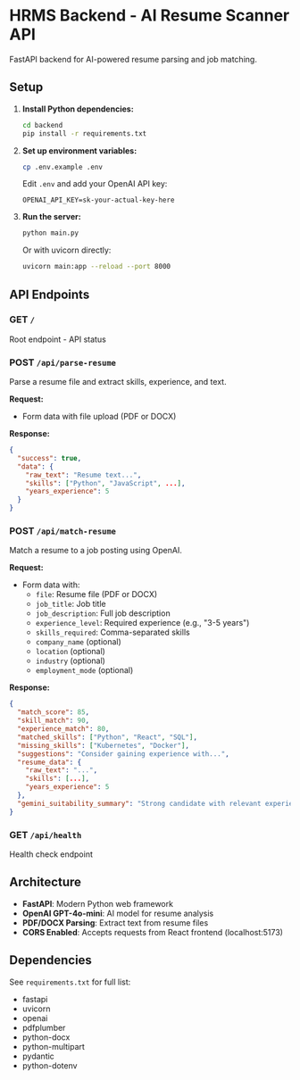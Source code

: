 # HRMS Backend - AI Resume Scanner API

FastAPI backend for AI-powered resume parsing and job matching.

## Setup

1. **Install Python dependencies:**
   ```bash
   cd backend
   pip install -r requirements.txt
   ```

2. **Set up environment variables:**
   ```bash
   cp .env.example .env
   ```
   
   Edit `.env` and add your OpenAI API key:
   ```
   OPENAI_API_KEY=sk-your-actual-key-here
   ```

3. **Run the server:**
   ```bash
   python main.py
   ```
   
   Or with uvicorn directly:
   ```bash
   uvicorn main:app --reload --port 8000
   ```

## API Endpoints

### GET `/`
Root endpoint - API status

### POST `/api/parse-resume`
Parse a resume file and extract skills, experience, and text.

**Request:**
- Form data with file upload (PDF or DOCX)

**Response:**
```json
{
  "success": true,
  "data": {
    "raw_text": "Resume text...",
    "skills": ["Python", "JavaScript", ...],
    "years_experience": 5
  }
}
```

### POST `/api/match-resume`
Match a resume to a job posting using OpenAI.

**Request:**
- Form data with:
  - `file`: Resume file (PDF or DOCX)
  - `job_title`: Job title
  - `job_description`: Full job description
  - `experience_level`: Required experience (e.g., "3-5 years")
  - `skills_required`: Comma-separated skills
  - `company_name` (optional)
  - `location` (optional)
  - `industry` (optional)
  - `employment_mode` (optional)

**Response:**
```json
{
  "match_score": 85,
  "skill_match": 90,
  "experience_match": 80,
  "matched_skills": ["Python", "React", "SQL"],
  "missing_skills": ["Kubernetes", "Docker"],
  "suggestions": "Consider gaining experience with...",
  "resume_data": {
    "raw_text": "...",
    "skills": [...],
    "years_experience": 5
  },
  "gemini_suitability_summary": "Strong candidate with relevant experience..."
}
```

### GET `/api/health`
Health check endpoint

## Architecture

- **FastAPI**: Modern Python web framework
- **OpenAI GPT-4o-mini**: AI model for resume analysis
- **PDF/DOCX Parsing**: Extract text from resume files
- **CORS Enabled**: Accepts requests from React frontend (localhost:5173)

## Dependencies

See `requirements.txt` for full list:
- fastapi
- uvicorn
- openai
- pdfplumber
- python-docx
- python-multipart
- pydantic
- python-dotenv
